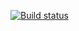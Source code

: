 [![Build status](https://ci.appveyor.com/api/projects/status/6wxjfwn54p8awvg7?svg=true)](https://ci.appveyor.com/project/Daria-chizh/liker)
